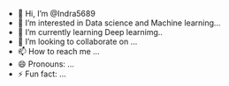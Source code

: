 - 👋 Hi, I’m @Indra5689
- 👀 I’m interested in Data science and Machine learning...
- 🌱 I’m currently learning Deep learnimg..
- 💞️ I’m looking to collaborate on ...
- 📫 How to reach me ...
- 😄 Pronouns: ...
- ⚡ Fun fact: ...

<!---
Indra5689/Indra5689 is a ✨ special ✨ repository because its `README.md` (this file) appears on your GitHub profile.
You can click the Preview link to take a look at your changes.
--->
